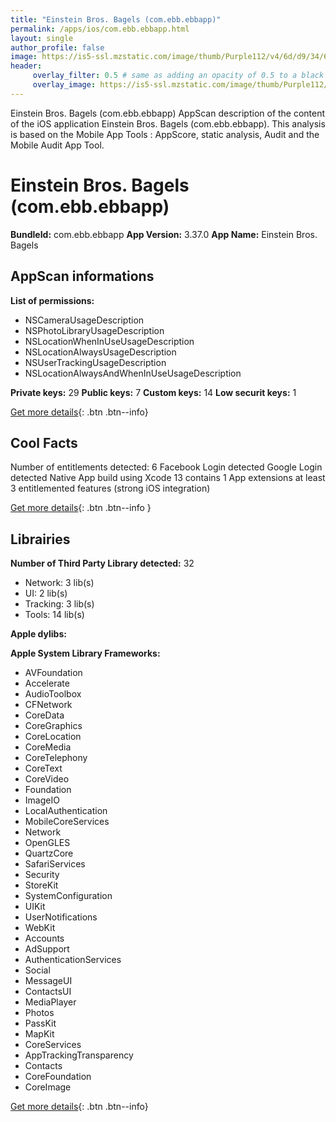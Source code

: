 ```yaml
---
title: "Einstein Bros. Bagels (com.ebb.ebbapp)"
permalink: /apps/ios/com.ebb.ebbapp.html
layout: single
author_profile: false
image: https://is5-ssl.mzstatic.com/image/thumb/Purple112/v4/6d/d9/34/6dd9344b-88ad-6b75-e295-f59a65f8c33f/AppIcon-0-0-1x_U007emarketing-0-0-0-5-0-0-sRGB-0-0-0-GLES2_U002c0-512MB-85-220-0-0.png/512x512bb.jpg
header: 
     overlay_filter: 0.5 # same as adding an opacity of 0.5 to a black background
     overlay_image: https://is5-ssl.mzstatic.com/image/thumb/Purple112/v4/6d/d9/34/6dd9344b-88ad-6b75-e295-f59a65f8c33f/AppIcon-0-0-1x_U007emarketing-0-0-0-5-0-0-sRGB-0-0-0-GLES2_U002c0-512MB-85-220-0-0.png/512x512bb.jpg
---
```

Einstein Bros. Bagels (com.ebb.ebbapp) AppScan description of the content of the iOS application Einstein Bros. Bagels (com.ebb.ebbapp). This analysis is based on the Mobile App Tools : AppScore, static analysis, Audit and the Mobile Audit App Tool.

# Einstein Bros. Bagels (com.ebb.ebbapp)

**BundleId:** com.ebb.ebbapp
**App Version:** 3.37.0
**App Name:** Einstein Bros. Bagels


## AppScan informations 

**List of permissions:** 
- NSCameraUsageDescription
- NSPhotoLibraryUsageDescription
- NSLocationWhenInUseUsageDescription
- NSLocationAlwaysUsageDescription
- NSUserTrackingUsageDescription
- NSLocationAlwaysAndWhenInUseUsageDescription
  
  
**Private keys:** 29
**Public keys:** 7
**Custom keys:** 14
**Low securit keys:** 1
  
[Get more details](/pricing.html){: .btn .btn--info}

## Cool Facts

Number of entitlements detected: 6
Facebook Login detected
Google Login detected
Native App
build using Xcode 13
contains 1 App extensions
at least 3 entitlemented features (strong iOS integration)
  
[Get more details](/pricing.html){: .btn .btn--info }

## Librairies 
**Number of Third Party Library detected:** 32
- Network: 3 lib(s)
- UI: 2 lib(s)
- Tracking: 3 lib(s)
- Tools: 14 lib(s)


**Apple dylibs:**


**Apple System Library Frameworks:**
- AVFoundation
- Accelerate
- AudioToolbox
- CFNetwork
- CoreData
- CoreGraphics
- CoreLocation
- CoreMedia
- CoreTelephony
- CoreText
- CoreVideo
- Foundation
- ImageIO
- LocalAuthentication
- MobileCoreServices
- Network
- OpenGLES
- QuartzCore
- SafariServices
- Security
- StoreKit
- SystemConfiguration
- UIKit
- UserNotifications
- WebKit
- Accounts
- AdSupport
- AuthenticationServices
- Social
- MessageUI
- ContactsUI
- MediaPlayer
- Photos
- PassKit
- MapKit
- CoreServices
- AppTrackingTransparency
- Contacts
- CoreFoundation
- CoreImage


  
[Get more details](/pricing.html){: .btn .btn--info}

